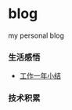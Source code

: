 # blog
my personal blog

### 生活感悟
- [工作一年小结][1]


### 技术积累

[1]:	https://github.com/zhiqiang21/blog/blob/master/life/%E5%B7%A5%E4%BD%9C%E4%B8%80%E5%B9%B4%E5%B0%8F%E7%BB%93_20150903.md